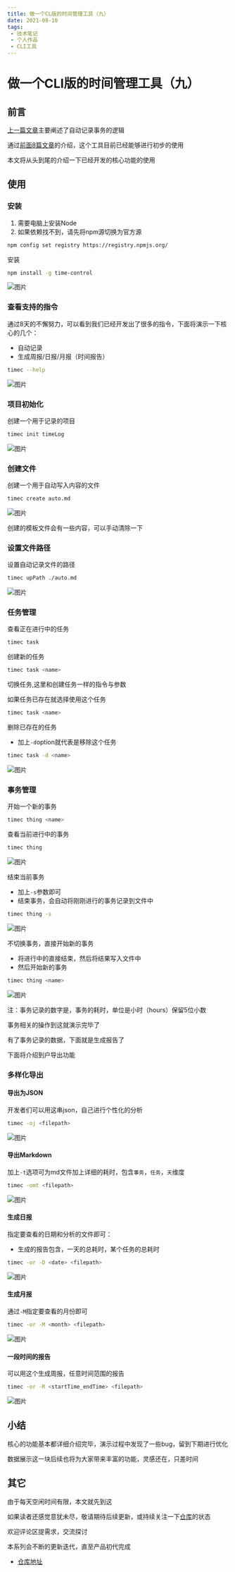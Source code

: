 ```yaml
---
title: 做一个CL版的时间管理工具（九）
date: 2021-08-10
tags:
 - 技术笔记
 - 个人作品
 - CLI工具
---
```

# 做一个CLI版的时间管理工具（九）

## 前言
[上一篇文章](./time-tools-8.md)主要阐述了自动记录事务的逻辑

通过[前面8篇文章](https://juejin.cn/column/6973496830654939166)的介绍，这个工具目前已经能够进行初步的使用

本文将从头到尾的介绍一下已经开发的核心功能的使用

## 使用
### 安装
1. 需要电脑上安装Node
2. 如果依赖找不到，请先将npm源切换为官方源

```sh
npm config set registry https://registry.npmjs.org/
```
安装
```sh
npm install -g time-control
```

![图片](https://img.cdn.sugarat.top/mdImg/MTYyODYwNTM4NTM2Mg==628605385362)

### 查看支持的指令

通过8天的不懈努力，可以看到我们已经开发出了很多的指令，下面将演示一下核心的几个：
* 自动记录
* 生成周报/日报/月报（时间报告）

```sh
timec --help
```

![图片](https://img.cdn.sugarat.top/mdImg/MTYyODYwNTY3NDEyOA==628605674128)

### 项目初始化
创建一个用于记录的项目
```sh
timec init timeLog
```

![图片](https://img.cdn.sugarat.top/mdImg/MTYyODYwNjAzNjY5OQ==628606036700)

### 创建文件
创建一个用于自动写入内容的文件
```sh
timec create auto.md
```
![图片](https://img.cdn.sugarat.top/mdImg/MTYyODYwNjE1MTM1OQ==628606151359)

创建的模板文件会有一些内容，可以手动清除一下

### 设置文件路径
设置自动记录文件的路径
```sh
timec upPath ./auto.md 
```
![图片](https://img.cdn.sugarat.top/mdImg/MTYyODYwNjM0MDE3Mw==628606340173)


### 任务管理
查看正在进行中的任务
```sh
timec task 
```

创建新的任务
```sh
timec task <name>
```

切换任务,这里和创建任务一样的指令与参数

如果任务已存在就选择使用这个任务
```sh
timec task <name>
```

删除已存在的任务
* 加上`-d`option就代表是移除这个任务
```sh
timec task -d <name>
```

![图片](https://img.cdn.sugarat.top/mdImg/MTYyODYwNjUzOTc3NA==628606539774)

### 事务管理

开始一个新的事务
```sh
timec thing <name>
```

查看当前进行中的事务
```sh
timec thing
```

![图片](https://img.cdn.sugarat.top/mdImg/MTYyODYwNjg0MDEzMQ==628606840131)


结束当前事务
* 加上`-s`参数即可
* 结束事务，会自动将刚刚进行的事务记录到文件中
```sh
timec thing -s
```

![图片](https://img.cdn.sugarat.top/mdImg/MTYyODYwNzAyMDIxNg==628607020216)

不切换事务，直接开始新的事务
* 将进行中的直接结束，然后将结果写入文件中
* 然后开始新的事务
```sh
timec thing <name>
```

![图片](https://img.cdn.sugarat.top/mdImg/MTYyODYwNzIyMjE2Nw==628607222167)

注：事务记录的数字是，事务的耗时，单位是小时（hours）保留5位小数

事务相关的操作到这就演示完毕了

有了事务记录的数据，下面就是生成报告了

下面将介绍到户导出功能

### 多样化导出
#### 导出为JSON

开发者们可以用这串json，自己进行个性化的分析
```sh
timec -oj <filepath>
```

![图片](https://img.cdn.sugarat.top/mdImg/MTYyODYwNzQ0ODc3Mg==628607448772)

#### 导出Markdown

加上`-t`选项可为md文件加上详细的耗时，包含`事务`，`任务`，`天`维度
```sh
timec -omt <filepath>
```

![图片](https://img.cdn.sugarat.top/mdImg/MTYyODYwNzU2MzYzMQ==628607563631)

#### 生成日报
指定要查看的日期和分析的文件即可：
* 生成的报告包含，一天的总耗时，某个任务的总耗时
```sh
timec -or -D <date> <filepath>
```

![图片](https://img.cdn.sugarat.top/mdImg/MTYyODYwNzczNjE2Nw==628607736167)

#### 生成月报
通过`-M`指定要查看的月份即可
```sh
timec -or -M <month> <filepath>
```

![图片](https://img.cdn.sugarat.top/mdImg/MTYyODYwNzg5NzAxNA==628607897014)

#### 一段时间的报告
可以用这个生成周报，任意时间范围的报告

```sh
timec -or -R <startTime_endTime> <filepath>
```

![图片](https://img.cdn.sugarat.top/mdImg/MTYyODYwODAxNjQ2Ng==628608016466)

## 小结
核心的功能基本都详细介绍完毕，演示过程中发现了一些bug，留到下期进行优化

数据展示这一块后续也将为大家带来丰富的功能，灵感还在，只差时间

## 其它

由于每天空闲时间有限，本文就先到这

如果读者还感觉意犹未尽，敬请期待后续更新，或持续关注一下[仓库](https://github.com/Desain7/time-control)的状态

欢迎评论区提需求，交流探讨

本系列会不断的更新迭代，直至产品初代完成

* [仓库地址](https://github.com/Desain7/time-control)

